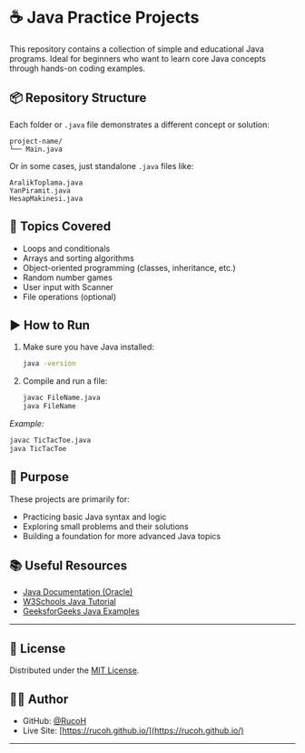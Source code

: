 # ☕ Java Practice Projects

This repository contains a collection of simple and educational Java programs. Ideal for beginners who want to learn core Java concepts through hands-on coding examples.

## 📦 Repository Structure

Each folder or `.java` file demonstrates a different concept or solution:

```
project-name/
└── Main.java
```

Or in some cases, just standalone `.java` files like:

```
AralikToplama.java  
YanPiramit.java  
HesapMakinesi.java
```

## 🧠 Topics Covered

* Loops and conditionals
* Arrays and sorting algorithms
* Object-oriented programming (classes, inheritance, etc.)
* Random number games
* User input with Scanner
* File operations (optional)

## ▶️ How to Run

1. Make sure you have Java installed:

   ```bash
   java -version
   ```
2. Compile and run a file:

   ```bash
   javac FileName.java
   java FileName
   ```

*Example:*

```bash
javac TicTacToe.java
java TicTacToe
```

## 🎯 Purpose

These projects are primarily for:

* Practicing basic Java syntax and logic
* Exploring small problems and their solutions
* Building a foundation for more advanced Java topics

## 📚 Useful Resources

* [Java Documentation (Oracle)](https://docs.oracle.com/javase/8/docs/)
* [W3Schools Java Tutorial](https://www.w3schools.com/java/)
* [GeeksforGeeks Java Examples](https://www.geeksforgeeks.org/java/)

---

## 📄 License

Distributed under the [MIT License](LICENSE).

## 🙋‍♂️ Author

* GitHub: [@RucoH](https://github.com/RucoH)
* Live Site: [https://rucoh.github.io/](https://rucoh.github.io/)

---
